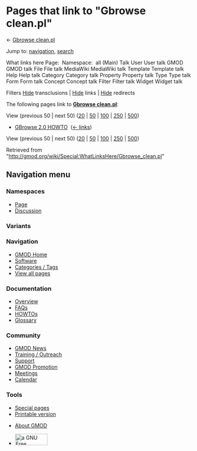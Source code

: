 <div id="mw-page-base" class="noprint">

</div>

<div id="mw-head-base" class="noprint">

</div>

<div id="content" class="mw-body" role="main">

<span id="top"></span>

<div id="mw-js-message" style="display:none;">

</div>



# <span dir="auto">Pages that link to "Gbrowse clean.pl"</span>

<div id="bodyContent">

<div id="contentSub">

← [Gbrowse clean.pl](/wiki/Gbrowse_clean.pl "Gbrowse clean.pl")

</div>

<div id="jump-to-nav" class="mw-jump">

Jump to: [navigation](#mw-navigation), [search](#p-search)

</div>

<div id="mw-content-text">

What links here Page:  Namespace:  all (Main) Talk User User talk GMOD
GMOD talk File File talk MediaWiki MediaWiki talk Template Template talk
Help Help talk Category Category talk Property Property talk Type Type
talk Form Form talk Concept Concept talk Filter Filter talk Widget
Widget talk

Filters
[Hide](/mediawiki/index.php?title=Special:WhatLinksHere/Gbrowse_clean.pl&hidetrans=1 "Special:WhatLinksHere/Gbrowse clean.pl")
transclusions \|
[Hide](/mediawiki/index.php?title=Special:WhatLinksHere/Gbrowse_clean.pl&hidelinks=1 "Special:WhatLinksHere/Gbrowse clean.pl")
links \|
[Hide](/mediawiki/index.php?title=Special:WhatLinksHere/Gbrowse_clean.pl&hideredirs=1 "Special:WhatLinksHere/Gbrowse clean.pl")
redirects

The following pages link to **[Gbrowse
clean.pl](/wiki/Gbrowse_clean.pl "Gbrowse clean.pl")**:

View (previous 50 \| next 50)
([20](/mediawiki/index.php?title=Special:WhatLinksHere/Gbrowse_clean.pl&limit=20 "Special:WhatLinksHere/Gbrowse clean.pl")
\|
[50](/mediawiki/index.php?title=Special:WhatLinksHere/Gbrowse_clean.pl&limit=50 "Special:WhatLinksHere/Gbrowse clean.pl")
\|
[100](/mediawiki/index.php?title=Special:WhatLinksHere/Gbrowse_clean.pl&limit=100 "Special:WhatLinksHere/Gbrowse clean.pl")
\|
[250](/mediawiki/index.php?title=Special:WhatLinksHere/Gbrowse_clean.pl&limit=250 "Special:WhatLinksHere/Gbrowse clean.pl")
\|
[500](/mediawiki/index.php?title=Special:WhatLinksHere/Gbrowse_clean.pl&limit=500 "Special:WhatLinksHere/Gbrowse clean.pl"))

- [GBrowse 2.0 HOWTO](/wiki/GBrowse_2.0_HOWTO "GBrowse 2.0 HOWTO") ‎
  <span class="mw-whatlinkshere-tools">([←
  links](/mediawiki/index.php?title=Special:WhatLinksHere&target=GBrowse+2.0+HOWTO "Special:WhatLinksHere"))</span>

View (previous 50 \| next 50)
([20](/mediawiki/index.php?title=Special:WhatLinksHere/Gbrowse_clean.pl&limit=20 "Special:WhatLinksHere/Gbrowse clean.pl")
\|
[50](/mediawiki/index.php?title=Special:WhatLinksHere/Gbrowse_clean.pl&limit=50 "Special:WhatLinksHere/Gbrowse clean.pl")
\|
[100](/mediawiki/index.php?title=Special:WhatLinksHere/Gbrowse_clean.pl&limit=100 "Special:WhatLinksHere/Gbrowse clean.pl")
\|
[250](/mediawiki/index.php?title=Special:WhatLinksHere/Gbrowse_clean.pl&limit=250 "Special:WhatLinksHere/Gbrowse clean.pl")
\|
[500](/mediawiki/index.php?title=Special:WhatLinksHere/Gbrowse_clean.pl&limit=500 "Special:WhatLinksHere/Gbrowse clean.pl"))

</div>

<div class="printfooter">

Retrieved from
"<http://gmod.org/wiki/Special:WhatLinksHere/Gbrowse_clean.pl>"

</div>

<div id="catlinks" class="catlinks catlinks-allhidden">

</div>

<div class="visualClear">

</div>

</div>

</div>

<div id="mw-navigation">

## Navigation menu

<div id="mw-head">



<div id="left-navigation">

<div id="p-namespaces" class="vectorTabs" role="navigation"
aria-labelledby="p-namespaces-label">

### Namespaces

- <span id="ca-nstab-main"><a href="/wiki/Gbrowse_clean.pl" accesskey="c"
  title="View the content page [c]">Page</a></span>
- <span id="ca-talk"><a
  href="/mediawiki/index.php?title=Talk:Gbrowse_clean.pl&amp;action=edit&amp;redlink=1"
  accesskey="t"
  title="Discussion about the content page [t]">Discussion</a></span>

</div>

<div id="p-variants" class="vectorMenu emptyPortlet" role="navigation"
aria-labelledby="p-variants-label">

### 

### Variants[](#)

<div class="menu">

</div>

</div>

</div>

<div id="right-navigation">





</div>



</div>

</div>

</div>

<div id="mw-panel">

<div id="p-logo" role="banner">

<a href="/wiki/Main_Page"
style="background-image: url(http://gmod.org/images/GMOD-cogs.png);"
title="Visit the main page"></a>

</div>

<div id="p-Navigation" class="portal" role="navigation"
aria-labelledby="p-Navigation-label">

### Navigation

<div class="body">

- <span id="n-GMOD-Home">[GMOD Home](/wiki/Main_Page)</span>
- <span id="n-Software">[Software](/wiki/GMOD_Components)</span>
- <span id="n-Categories-.2F-Tags">[Categories /
  Tags](/wiki/Categories)</span>
- <span id="n-View-all-pages">[View all
  pages](/wiki/Special:AllPages)</span>

</div>

</div>

<div id="p-Documentation" class="portal" role="navigation"
aria-labelledby="p-Documentation-label">

### Documentation

<div class="body">

- <span id="n-Overview">[Overview](/wiki/Overview)</span>
- <span id="n-FAQs">[FAQs](/wiki/Category:FAQ)</span>
- <span id="n-HOWTOs">[HOWTOs](/wiki/Category:HOWTO)</span>
- <span id="n-Glossary">[Glossary](/wiki/Glossary)</span>

</div>

</div>

<div id="p-Community" class="portal" role="navigation"
aria-labelledby="p-Community-label">

### Community

<div class="body">

- <span id="n-GMOD-News">[GMOD News](/wiki/GMOD_News)</span>
- <span id="n-Training-.2F-Outreach">[Training /
  Outreach](/wiki/Training_and_Outreach)</span>
- <span id="n-Support">[Support](/wiki/Support)</span>
- <span id="n-GMOD-Promotion">[GMOD
  Promotion](/wiki/GMOD_Promotion)</span>
- <span id="n-Meetings">[Meetings](/wiki/Meetings)</span>
- <span id="n-Calendar">[Calendar](/wiki/Calendar)</span>

</div>

</div>

<div id="p-tb" class="portal" role="navigation"
aria-labelledby="p-tb-label">

### Tools

<div class="body">

- <span id="t-specialpages"><a href="/wiki/Special:SpecialPages" accesskey="q"
  title="A list of all special pages [q]">Special pages</a></span>
- <span id="t-print"><a
  href="/mediawiki/index.php?title=Special:WhatLinksHere/Gbrowse_clean.pl&amp;printable=yes"
  rel="alternate" accesskey="p"
  title="Printable version of this page [p]">Printable version</a></span>

</div>

</div>

</div>

</div>

<div id="footer" role="contentinfo">

- <span id="footer-places-about">[About
  GMOD](/wiki/GMOD:About "GMOD:About")</span>

<!-- -->

- <span id="footer-copyrightico">[<img src="http://www.gnu.org/graphics/gfdl-logo-small.png" width="88"
  height="31" alt="a GNU Free Documentation License" />](http://www.gnu.org/licenses/fdl-1.3.html)</span>


<div style="clear:both">

</div>

</div>
